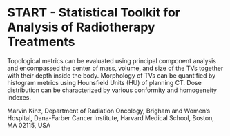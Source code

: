 # START - Statistical Toolkit for Analysis of Radiotherapy Treatments

Topological metrics can be evaluated using principal component analysis and encompassed the center of mass, volume, and size of the TVs together with their depth inside the body. Morphology of TVs can be quantified by histogram metrics using Hounsfield Units (HU) of 
planning CT. Dose distribution can be characterized by various conformity and homogeneity indexes.

Marvin Kinz, Department of Radiation Oncology, Brigham and Women’s Hospital, Dana-Farber Cancer Institute, Harvard Medical School, Boston, MA 02115, USA
